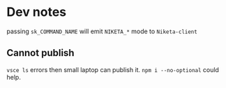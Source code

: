 # Dev notes

passing `sk_COMMAND_NAME` will emit `NIKETA_*` mode to `Niketa-client`

## Cannot publish

`vsce ls` errors then small laptop can publish it. `npm i --no-optional` could help.